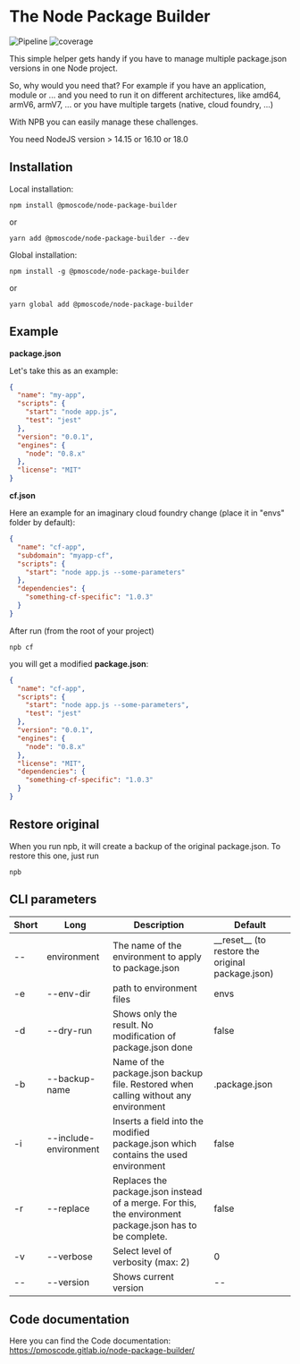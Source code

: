# The Node Package Builder

![Pipeline](https://gitlab.com/pmoscode/node-package-builder/badges/master/pipeline.svg)
![coverage](https://gitlab.com/pmoscode/node-package-builder/badges/master/coverage.svg)

This simple helper gets handy if you have to manage multiple package.json versions in one Node project.

So, why would you need that? For example if you have an application, module or ... and you need to run it on different
architectures, like amd64, armV6, armV7, ... or you have multiple targets (native, cloud foundry, ...)

With NPB you can easily manage these challenges.


You need NodeJS version > 14.15 or 16.10 or 18.0

## Installation

Local installation:

```
npm install @pmoscode/node-package-builder
``` 

or

```
yarn add @pmoscode/node-package-builder --dev
```

Global installation:

```
npm install -g @pmoscode/node-package-builder
```

or

```
yarn global add @pmoscode/node-package-builder
```

## Example

**package.json**

Let's take this as an example:

```json
{
  "name": "my-app",
  "scripts": {
    "start": "node app.js",
    "test": "jest"
  },
  "version": "0.0.1",
  "engines": {
    "node": "0.8.x"
  },
  "license": "MIT"
}
```

**cf.json**

Here an example for an imaginary cloud foundry change (place it in "envs" folder by default):

```json
{
  "name": "cf-app",
  "subdomain": "myapp-cf",
  "scripts": {
    "start": "node app.js --some-parameters"
  },
  "dependencies": {
    "something-cf-specific": "1.0.3"
  }
}
```

After run (from the root of your project)

```
npb cf
```

you will get a modified **package.json**:

```json
{
  "name": "cf-app",
  "scripts": {
    "start": "node app.js --some-parameters",
    "test": "jest"
  },
  "version": "0.0.1",
  "engines": {
    "node": "0.8.x"
  },
  "license": "MIT",
  "dependencies": {
    "something-cf-specific": "1.0.3"
  }
}
```

## Restore original

When you run npb, it will create a backup of the original package.json. To restore this one, just run

```
npb
```

## CLI parameters

| Short | Long                  | Description                                                                                              | Default                                            |
|-------|-----------------------|----------------------------------------------------------------------------------------------------------|----------------------------------------------------|
| --    | environment           | The name of the environment to apply to package.json                                                     | \_\_reset__ (to restore the original package.json) |
| -e    | --env-dir             | path to environment files                                                                                | envs                                               |
| -d    | --dry-run             | Shows only the result. No modification of package.json done                                              | false                                              |
| -b    | --backup-name         | Name of the package.json backup file. Restored when calling without any environment                      | .package.json                                      |
| -i    | --include-environment | Inserts a field into the modified package.json which contains the used environment                       | false                                              |
| -r    | --replace             | Replaces the package.json instead of a merge. For this, the environment package.json has to be complete. | false                                              |
| -v    | --verbose             | Select level of verbosity (max: 2)                                                                       | 0                                                  |
| --    | --version             | Shows current version                                                                                    | --                                                 |

## Code documentation

Here you can find the Code documentation:
https://pmoscode.gitlab.io/node-package-builder/
